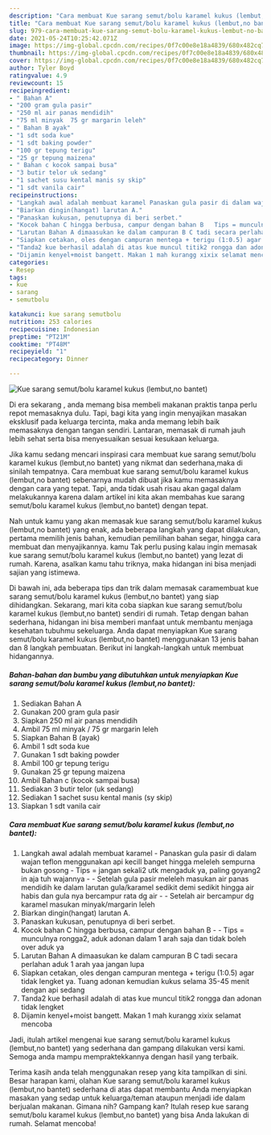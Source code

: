 ```yaml
---
description: "Cara membuat Kue sarang semut/bolu karamel kukus (lembut,no bantet) yang enak dan Mudah Dibuat"
title: "Cara membuat Kue sarang semut/bolu karamel kukus (lembut,no bantet) yang enak dan Mudah Dibuat"
slug: 979-cara-membuat-kue-sarang-semut-bolu-karamel-kukus-lembut-no-bantet-yang-enak-dan-mudah-dibuat
date: 2021-05-24T10:25:42.071Z
image: https://img-global.cpcdn.com/recipes/0f7c00e8e18a4839/680x482cq70/kue-sarang-semutbolu-karamel-kukus-lembutno-bantet-foto-resep-utama.jpg
thumbnail: https://img-global.cpcdn.com/recipes/0f7c00e8e18a4839/680x482cq70/kue-sarang-semutbolu-karamel-kukus-lembutno-bantet-foto-resep-utama.jpg
cover: https://img-global.cpcdn.com/recipes/0f7c00e8e18a4839/680x482cq70/kue-sarang-semutbolu-karamel-kukus-lembutno-bantet-foto-resep-utama.jpg
author: Tyler Boyd
ratingvalue: 4.9
reviewcount: 15
recipeingredient:
- " Bahan A"
- "200 gram gula pasir"
- "250 ml air panas mendidih"
- "75 ml minyak  75 gr margarin leleh"
- " Bahan B ayak"
- "1 sdt soda kue"
- "1 sdt baking powder"
- "100 gr tepung terigu"
- "25 gr tepung maizena"
- " Bahan c kocok sampai busa"
- "3 butir telor uk sedang"
- "1 sachet susu kental manis sy skip"
- "1 sdt vanila cair"
recipeinstructions:
- "Langkah awal adalah membuat karamel Panaskan gula pasir di dalam wajan teflon menggunakan api kecill banget hingga meleleh sempurna bukan gosong Tips = jangan sekali2 utk mengaduk ya, paling goyang2 in aja tuh wajannya  Setelah gula pasir meleleh masukan air panas mendidih ke dalam larutan gula/karamel sedikit demi sedikit hingga air habis dan gula nya bercampur rata dg air  Setelah air bercampur dg karamel masukan minyak/margarin leleh"
- "Biarkan dingin(hangat) larutan A."
- "Panaskan kukusan, penutupnya di beri serbet."
- "Kocok bahan C hingga berbusa, campur dengan bahan B   Tips = munculnya rongga2, aduk adonan dalam 1 arah saja dan tidak boleh over aduk ya"
- "Larutan Bahan A dimaasukan ke dalam campuran B C tadi secara perlahan aduk 1 arah yaa jangan lupa"
- "Siapkan cetakan, oles dengan campuran mentega + terigu (1:0.5) agar tidak lengket ya. Tuang adonan kemudian kukus selama 35-45 menit dengan api sedang"
- "Tanda2 kue berhasil adalah di atas kue muncul titik2 rongga dan adonan tidak lengket"
- "Dijamin kenyel+moist bangett. Makan 1 mah kurangg xixix selamat mencoba"
categories:
- Resep
tags:
- kue
- sarang
- semutbolu

katakunci: kue sarang semutbolu 
nutrition: 253 calories
recipecuisine: Indonesian
preptime: "PT21M"
cooktime: "PT48M"
recipeyield: "1"
recipecategory: Dinner

---
```



![Kue sarang semut/bolu karamel kukus (lembut,no bantet)](https://img-global.cpcdn.com/recipes/0f7c00e8e18a4839/680x482cq70/kue-sarang-semutbolu-karamel-kukus-lembutno-bantet-foto-resep-utama.jpg)

Di era  sekarang , anda memang bisa membeli makanan praktis tanpa perlu repot memasaknya dulu. Tapi, bagi kita yang ingin menyajikan masakan eksklusif pada keluarga tercinta, maka anda memang lebih baik memasaknya dengan tangan sendiri. Lantaran, memasak di rumah jauh lebih sehat serta bisa menyesuaikan sesuai kesukaan keluarga.

Jika kamu sedang mencari inspirasi cara membuat kue sarang semut/bolu karamel kukus (lembut,no bantet) yang nikmat dan sederhana,maka di sinilah tempatnya. Cara membuat kue sarang semut/bolu karamel kukus (lembut,no bantet)  sebenarnya mudah dibuat jika kamu memasaknya dengan cara yang tepat. Tapi, anda tidak usah risau akan gagal dalam melakukannya 
karena dalam artikel ini kita akan membahas kue sarang semut/bolu karamel kukus (lembut,no bantet) dengan tepat.  



Nah untuk kamu yang akan memasak kue sarang semut/bolu karamel kukus (lembut,no bantet) yang enak, ada beberapa langkah yang dapat dilakukan, pertama memilih jenis bahan, kemudian pemilihan bahan segar, hingga cara membuat dan menyajikannya. kamu Tak perlu pusing kalau ingin memasak kue sarang semut/bolu karamel kukus (lembut,no bantet) yang lezat di rumah. Karena, asalkan kamu  tahu triknya, maka hidangan ini bisa menjadi sajian yang istimewa.

Di bawah ini, ada beberapa tips dan trik dalam memasak caramembuat kue sarang semut/bolu karamel kukus (lembut,no bantet) yang siap dihidangkan. Sekarang, mari kita coba siapkan kue sarang semut/bolu karamel kukus (lembut,no bantet) sendiri di rumah. Tetap dengan bahan sederhana, hidangan ini bisa memberi manfaat untuk membantu menjaga kesehatan tubuhmu sekeluarga. Anda dapat menyiapkan Kue sarang semut/bolu karamel kukus (lembut,no bantet) menggunakan 13 jenis bahan dan 8 langkah pembuatan. Berikut ini langkah-langkah untuk membuat hidangannya.

<!--inarticleads1-->

##### Bahan-bahan dan bumbu yang dibutuhkan untuk menyiapkan Kue sarang semut/bolu karamel kukus (lembut,no bantet):

1. Sediakan  Bahan A
1. Gunakan 200 gram gula pasir
1. Siapkan 250 ml air panas mendidih
1. Ambil 75 ml minyak / 75 gr margarin leleh
1. Siapkan  Bahan B (ayak)
1. Ambil 1 sdt soda kue
1. Gunakan 1 sdt baking powder
1. Ambil 100 gr tepung terigu
1. Gunakan 25 gr tepung maizena
1. Ambil  Bahan c (kocok sampai busa)
1. Sediakan 3 butir telor (uk sedang)
1. Sediakan 1 sachet susu kental manis (sy skip)
1. Siapkan 1 sdt vanila cair




<!--inarticleads2-->

##### Cara membuat Kue sarang semut/bolu karamel kukus (lembut,no bantet):

1. Langkah awal adalah membuat karamel - Panaskan gula pasir di dalam wajan teflon menggunakan api kecill banget hingga meleleh sempurna bukan gosong - Tips = jangan sekali2 utk mengaduk ya, paling goyang2 in aja tuh wajannya -  - Setelah gula pasir meleleh masukan air panas mendidih ke dalam larutan gula/karamel sedikit demi sedikit hingga air habis dan gula nya bercampur rata dg air -  - Setelah air bercampur dg karamel masukan minyak/margarin leleh
1. Biarkan dingin(hangat) larutan A.
1. Panaskan kukusan, penutupnya di beri serbet.
1. Kocok bahan C hingga berbusa, campur dengan bahan B  -  - Tips = munculnya rongga2, aduk adonan dalam 1 arah saja dan tidak boleh over aduk ya
1. Larutan Bahan A dimaasukan ke dalam campuran B C tadi secara perlahan aduk 1 arah yaa jangan lupa
1. Siapkan cetakan, oles dengan campuran mentega + terigu (1:0.5) agar tidak lengket ya. Tuang adonan kemudian kukus selama 35-45 menit dengan api sedang
1. Tanda2 kue berhasil adalah di atas kue muncul titik2 rongga dan adonan tidak lengket
1. Dijamin kenyel+moist bangett. Makan 1 mah kurangg xixix selamat mencoba




Jadi, itulah artikel mengenai  kue sarang semut/bolu karamel kukus (lembut,no bantet)  yang sederhana dan gampang dilakukan versi kami. Semoga anda mampu mempraktekkannya dengan hasil yang terbaik. 

Terima kasih anda telah menggunakan resep yang kita tampilkan di sini. Besar harapan kami, olahan  Kue sarang semut/bolu karamel kukus (lembut,no bantet) sederhana di atas dapat membantu Anda menyiapkan masakan yang sedap untuk keluarga/teman ataupun menjadi ide dalam berjualan makanan. Gimana nih? Gampang kan? Itulah resep kue sarang semut/bolu karamel kukus (lembut,no bantet) yang bisa Anda lakukan di rumah. Selamat mencoba!


